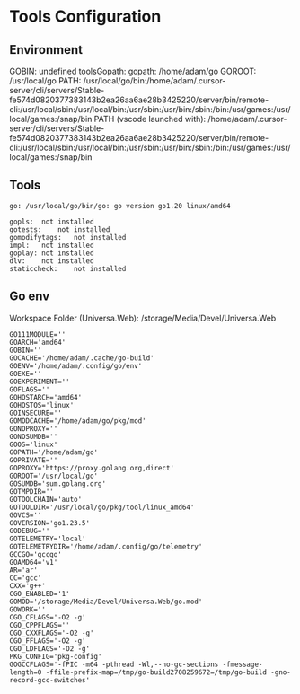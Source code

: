# Tools Configuration


## Environment

GOBIN: undefined
toolsGopath: 
gopath: /home/adam/go
GOROOT: /usr/local/go
PATH: /usr/local/go/bin:/home/adam/.cursor-server/cli/servers/Stable-fe574d0820377383143b2ea26aa6ae28b3425220/server/bin/remote-cli:/usr/local/sbin:/usr/local/bin:/usr/sbin:/usr/bin:/sbin:/bin:/usr/games:/usr/local/games:/snap/bin
PATH (vscode launched with): /home/adam/.cursor-server/cli/servers/Stable-fe574d0820377383143b2ea26aa6ae28b3425220/server/bin/remote-cli:/usr/local/sbin:/usr/local/bin:/usr/sbin:/usr/bin:/sbin:/bin:/usr/games:/usr/local/games:/snap/bin

## Tools

	go:	/usr/local/go/bin/go: go version go1.20 linux/amd64

	gopls:	not installed
	gotests:	not installed
	gomodifytags:	not installed
	impl:	not installed
	goplay:	not installed
	dlv:	not installed
	staticcheck:	not installed

## Go env

Workspace Folder (Universa.Web): /storage/Media/Devel/Universa.Web

	GO111MODULE=''
	GOARCH='amd64'
	GOBIN=''
	GOCACHE='/home/adam/.cache/go-build'
	GOENV='/home/adam/.config/go/env'
	GOEXE=''
	GOEXPERIMENT=''
	GOFLAGS=''
	GOHOSTARCH='amd64'
	GOHOSTOS='linux'
	GOINSECURE=''
	GOMODCACHE='/home/adam/go/pkg/mod'
	GONOPROXY=''
	GONOSUMDB=''
	GOOS='linux'
	GOPATH='/home/adam/go'
	GOPRIVATE=''
	GOPROXY='https://proxy.golang.org,direct'
	GOROOT='/usr/local/go'
	GOSUMDB='sum.golang.org'
	GOTMPDIR=''
	GOTOOLCHAIN='auto'
	GOTOOLDIR='/usr/local/go/pkg/tool/linux_amd64'
	GOVCS=''
	GOVERSION='go1.23.5'
	GODEBUG=''
	GOTELEMETRY='local'
	GOTELEMETRYDIR='/home/adam/.config/go/telemetry'
	GCCGO='gccgo'
	GOAMD64='v1'
	AR='ar'
	CC='gcc'
	CXX='g++'
	CGO_ENABLED='1'
	GOMOD='/storage/Media/Devel/Universa.Web/go.mod'
	GOWORK=''
	CGO_CFLAGS='-O2 -g'
	CGO_CPPFLAGS=''
	CGO_CXXFLAGS='-O2 -g'
	CGO_FFLAGS='-O2 -g'
	CGO_LDFLAGS='-O2 -g'
	PKG_CONFIG='pkg-config'
	GOGCCFLAGS='-fPIC -m64 -pthread -Wl,--no-gc-sections -fmessage-length=0 -ffile-prefix-map=/tmp/go-build2708259672=/tmp/go-build -gno-record-gcc-switches'
	